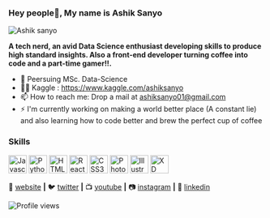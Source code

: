 ### Hey people👋, My name is Ashik Sanyo 

![Ashik sanyo](https://user-images.githubusercontent.com/66254994/100312196-a9e89c00-2fd7-11eb-95c8-e475aa4cfcc7.png)

**A tech nerd, an avid Data Science enthusiast developing skills to produce high standard insights.
Also a front-end developer turning coffee into code and a part-time gamer!!.**

- 🔭 Peersuing MSc. Data-Science 
- 🐱‍👤 Kaggle : https://www.kaggle.com/ashiksanyo
- 📫 How to reach me: Drop a mail at ashiksanyo01@gmail.com 
- ⚡  I'm currently working on making a world better place (A constant lie) and also learning how to code better and brew the perfect cup of coffee

### Skills
<p align="left">
<a href="https://developer.mozilla.org/en-US/docs/Web/JavaScript" target="_blank" rel="noreferrer"><img src="https://raw.githubusercontent.com/danielcranney/readme-generator/main/public/icons/skills/javascript-colored.svg" width="36" height="36" alt="Javascript" /></a>
<a href="https://www.python.org/" target="_blank" rel="noreferrer"><img src="https://raw.githubusercontent.com/danielcranney/readme-generator/main/public/icons/skills/python-colored.svg" width="36" height="36" alt="Python" /></a>
<a href="https://developer.mozilla.org/en-US/docs/Glossary/HTML5" target="_blank" rel="noreferrer"><img src="https://raw.githubusercontent.com/danielcranney/readme-generator/main/public/icons/skills/html5-colored.svg" width="36" height="36" alt="HTML5" /></a>
<a href="https://reactjs.org/" target="_blank" rel="noreferrer"><img src="https://raw.githubusercontent.com/danielcranney/readme-generator/main/public/icons/skills/react-colored.svg" width="36" height="36" alt="React" /></a>
<a href="https://www.w3.org/TR/CSS/#css" target="_blank" rel="noreferrer"><img src="https://raw.githubusercontent.com/danielcranney/readme-generator/main/public/icons/skills/css3-colored.svg" width="36" height="36" alt="CSS3" /></a>
<a href="https://www.adobe.com/uk/products/photoshop.html" target="_blank" rel="noreferrer"><img src="https://raw.githubusercontent.com/danielcranney/readme-generator/main/public/icons/skills/photoshop-colored.svg" width="36" height="36" alt="Photoshop" /></a>
<a href="adobe.com/uk/products/illustrator.html" target="_blank" rel="noreferrer"><img src="https://raw.githubusercontent.com/danielcranney/readme-generator/main/public/icons/skills/illustrator-colored.svg" width="36" height="36" alt="Illustrator" /></a>
<a href="https://www.adobe.com/uk/products/xd.html" target="_blank" rel="noreferrer"><img src="https://raw.githubusercontent.com/danielcranney/readme-generator/main/public/icons/skills/xd-colored.svg" width="36" height="36" alt="XD" /></a>
</p>


🏡 [website][website] **|** 
🐦 [twitter][twitter] **|** 
📺 [youtube][youtube] **|** 
📷 [instagram][instagram] **|** 
👔 [linkedin][linkedin]

[website]: https://ashiksanyo.netlify.app/ 
[twitter]: https://twitter.com/AshSanyo
[youtube]: https://www.youtube.com/channel/UCYIyG5lE2VW-4NzXVLPAbRA
[instagram]: https://www.instagram.com/sanyo.jpeg/
[linkedin]: https://www.linkedin.com/in/ashik-sanyo-3557ab1aa/

![Profile views](https://gpvc.arturio.dev/ashiksanyo10)  


